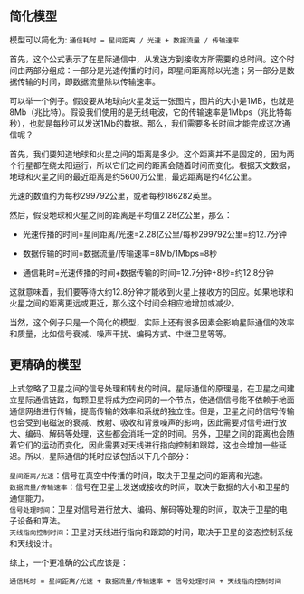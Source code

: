 ## 简化模型

模型可以简化为: `通信耗时 = 星间距离 / 光速 + 数据流量 / 传输速率`

首先，这个公式表示了在星际通信中，从发送方到接收方所需要的总时间。这个时间由两部分组成：一部分是光速传播的时间，即星间距离除以光速；另一部分是数据传输的时间，即数据流量除以传输速率。

可以举一个例子。假设要从地球向火星发送一张图片，图片的大小是1MB，也就是8Mb（兆比特）。假设我们使用的是无线电波，它的传输速率是1Mbps（兆比特每秒），也就是每秒可以发送1Mb的数据。那么，我们需要多长时间才能完成这次通信呢？

首先，我们要知道地球和火星之间的距离是多少。这个距离并不是固定的，因为两个行星都在绕太阳运行，所以它们之间的距离会随着时间而变化。根据天文数据，地球和火星之间的最近距离是约5600万公里，最远距离是约4亿公里。

光速的数值约为每秒299792公里，或者每秒186282英里。

然后，假设地球和火星之间的距离是平均值2.28亿公里，那么：

- 光速传播的时间=星间距离/光速=2.28亿公里/每秒299792公里=约12.7分钟

- 数据传输的时间=数据流量/传输速率=8Mb/1Mbps=8秒

- 通信耗时=光速传播的时间+数据传输的时间=12.7分钟+8秒=约12.8分钟

这就意味着，我们要等待大约12.8分钟才能收到火星上接收方的回应。如果地球和火星之间的距离更远或更近，那么这个时间会相应地增加或减少。

当然，这个例子只是一个简化的模型，实际上还有很多因素会影响星际通信的效率和质量，比如信号衰减、噪声干扰、编码方式、中继卫星等等。

## 更精确的模型

上式忽略了卫星之间的信号处理和转发的时间。星际通信的原理是，在卫星之间建立星际通信链路，每颗卫星将成为空间网的一个节点，使通信信号能不依赖于地面通信网络进行传输，提高传输的效率和系统的独立性。但是，卫星之间的信号传输也会受到电磁波的衰减、散射、吸收和背景噪声的影响，因此需要对信号进行放大、编码、解码等处理，这些都会消耗一定的时间。另外，卫星之间的距离也会随着它们的运动而变化，因此需要对天线进行指向控制和跟踪，这也会增加一些延迟。所以，星际通信的耗时应该包括以下几个部分：

`星间距离/光速`：信号在真空中传播的时间，取决于卫星之间的距离和光速。  
`数据流量/传输速率`：信号在卫星上发送或接收的时间，取决于数据的大小和卫星的通信能力。  
`信号处理时间`：卫星对信号进行放大、编码、解码等处理的时间，取决于卫星的电子设备和算法。  
`天线指向控制时间`：卫星对天线进行指向和跟踪的时间，取决于卫星的姿态控制系统和天线设计。  

综上，一个更准确的公式应该是：

`通信耗时 = 星间距离/光速 + 数据流量/传输速率 + 信号处理时间 + 天线指向控制时间`

